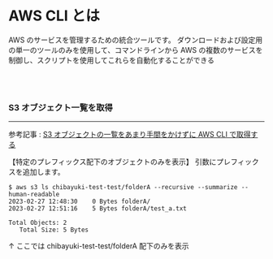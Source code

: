 # AWS CLI とは

AWS のサービスを管理するための統合ツールです。 ダウンロードおよび設定用の単一のツールのみを使用して、コマンドラインから AWS の複数のサービスを制御し、スクリプトを使用してこれらを自動化することができる

<br><br>

### S3 オブジェクト一覧を取得

---

参考記事 : [S3 オブジェクトの一覧をあまり手間をかけずに AWS CLI で取得する](https://dev.classmethod.jp/articles/s3-objects-list-aws-cli/)

【特定のプレフィックス配下のオブジェクトのみを表示】
引数にプレフィックスを追加します。

```shell
$ aws s3 ls chibayuki-test-test/folderA --recursive --summarize --human-readable
2023-02-27 12:48:30    0 Bytes folderA/
2023-02-27 12:51:16    5 Bytes folderA/test_a.txt

Total Objects: 2
   Total Size: 5 Bytes
```

↑ ここでは chibayuki-test-test/folderA 配下のみを表示
